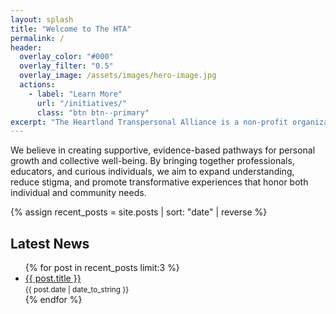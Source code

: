 ```yaml
---
layout: splash
title: "Welcome to The HTA"
permalink: /
header:
  overlay_color: "#000"
  overlay_filter: "0.5"
  overlay_image: /assets/images/hero-image.jpg
  actions:
    - label: "Learn More"
      url: "/initiatives/"
      class: "btn btn--primary"
excerpt: "The Heartland Transpersonal Alliance is a non-profit organization committed to fostering community, education, harm reduction, and integration around the safe, responsible exploration of consciousness."
---
```

We believe in creating supportive, evidence-based pathways for personal growth and collective well-being. By bringing together professionals, educators, and curious individuals, we aim to expand understanding, reduce stigma, and promote transformative experiences that honor both individual and community needs.

<!-- Insert some post listings below the splash content -->

{% assign recent_posts = site.posts | sort: "date" | reverse %}
<section class="posts-preview">
  <h2>Latest News</h2>
  <ul>
    {% for post in recent_posts limit:3 %}
      <li>
        <a href="{{ post.url | relative_url }}">{{ post.title }}</a> <br>
        <small>{{ post.date | date_to_string }}</small>
      </li>
    {% endfor %}
  </ul>
</section>
